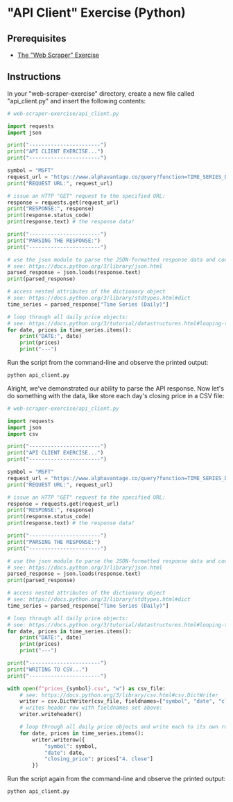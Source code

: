 # "API Client" Exercise (Python)

## Prerequisites

  + [The "Web Scraper" Exercise](/exercises/web-scraper/exercise.md)

## Instructions

In your "web-scraper-exercise" directory, create a new file called "api_client.py" and insert the following contents:

```py
# web-scraper-exercise/api_client.py

import requests
import json

print("-----------------------")
print("API CLIENT EXERCISE...")
print("-----------------------")

symbol = "MSFT"
request_url = "https://www.alphavantage.co/query?function=TIME_SERIES_DAILY&apikey=abc123&symbol=" + symbol
print("REQUEST URL:", request_url)

# issue an HTTP "GET" request to the specified URL:
response = requests.get(request_url)
print("RESPONSE:", response)
print(response.status_code)
print(response.text) # the response data!

print("-----------------------")
print("PARSING THE RESPONSE:")
print("-----------------------")

# use the json module to parse the JSON-formatted response data and convert it to a dictionary object
# see: https://docs.python.org/3/library/json.html
parsed_response = json.loads(response.text)
print(parsed_response)

# access nested attributes of the dictionary object
# see: https://docs.python.org/3/library/stdtypes.html#dict
time_series = parsed_response["Time Series (Daily)"]

# loop through all daily price objects:
# see: https://docs.python.org/3/tutorial/datastructures.html#looping-techniques
for date, prices in time_series.items():
    print("DATE:", date)
    print(prices)
    print("---")
```

Run the script from the command-line and observe the printed output:

```sh
python api_client.py
```

Alright, we've demonstrated our ability to parse the API response. Now let's do something with the data, like store each day's closing price in a CSV file:

```py
# web-scraper-exercise/api_client.py

import requests
import json
import csv

print("-----------------------")
print("API CLIENT EXERCISE...")
print("-----------------------")

symbol = "MSFT"
request_url = "https://www.alphavantage.co/query?function=TIME_SERIES_DAILY&apikey=abc123&symbol=" + symbol
print("REQUEST URL:", request_url)

# issue an HTTP "GET" request to the specified URL:
response = requests.get(request_url)
print("RESPONSE:", response)
print(response.status_code)
print(response.text) # the response data!

print("-----------------------")
print("PARSING THE RESPONSE:")
print("-----------------------")

# use the json module to parse the JSON-formatted response data and convert it to a dictionary object
# see: https://docs.python.org/3/library/json.html
parsed_response = json.loads(response.text)
print(parsed_response)

# access nested attributes of the dictionary object
# see: https://docs.python.org/3/library/stdtypes.html#dict
time_series = parsed_response["Time Series (Daily)"]

# loop through all daily price objects:
# see: https://docs.python.org/3/tutorial/datastructures.html#looping-techniques
for date, prices in time_series.items():
    print("DATE:", date)
    print(prices)
    print("---")

print("-----------------------")
print("WRITING TO CSV...")
print("-----------------------")

with open(f"prices_{symbol}.csv", "w") as csv_file:
    # see: https://docs.python.org/3/library/csv.html#csv.DictWriter
    writer = csv.DictWriter(csv_file, fieldnames=["symbol", "date", "closing_price"])
    # writes header row with fieldnames set above:
    writer.writeheader()

    # loop through all daily price objects and write each to its own row:
    for date, prices in time_series.items():
        writer.writerow({
            "symbol": symbol,
            "date": date,
            "closing_price": prices["4. close"]
        })

```

Run the script again from the command-line and observe the printed output:

```sh
python api_client.py
```
